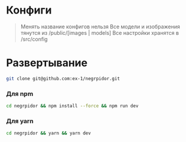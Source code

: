 # Конфиги

> Менять название конфигов нельзя
> Все модели и изображения тянутся из /public/[images | models]
> Все настройки хранятcя в /src/config

# Развертывание 

```bash
git clone git@github.com:ex-1/negrpidor.git
```

### Для npm
```bash
cd negrpidor && npm install --force && npm run dev
```

### Для yarn
```bash
cd negrpidor && yarn && yarn dev
```
